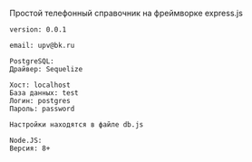 Простой телефонный справочник на фреймворке express.js

```
version: 0.0.1

email: upv@bk.ru
```
```
PostgreSQL:
Драйвер: Sequelize

Хост: localhost
База данных: test
Логин: postgres
Пароль: password

Настройки находятся в файле db.js

Node.JS:
Версия: 8+
```